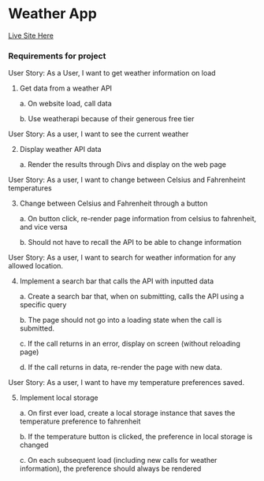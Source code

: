 # Weather App

[Live Site Here](https://aishyuu.github.io/weather-app-v2/)

### Requirements for project
User Story: As a User, I want to get weather information on load

1. Get data from a weather API
    
    a. On website load, call data
    
    b. Use weatherapi because of their generous free tier
    
    
User Story: As a user, I want to see the current weather

2. Display weather API data

    a. Render the results through Divs and display on the web page
    
User Story: As a user, I want to change between Celsius and Fahrenheint temperatures

3. Change between Celsius and Fahrenheit through a button
    
    a. On button click, re-render page information from celsius to fahrenheit, and vice versa
    
    b. Should not have to recall the API to be able to change information

User Story: As a user, I want to search for weather information for any allowed location.

4. Implement a search bar that calls the API with inputted data
    
    a. Create a search bar that, when on submitting, calls the API using a specific query
    
    b. The page should not go into a loading state when the call is submitted.
    
    c. If the call returns in an error, display on screen (without reloading page)
    
    d. If the call returns in data, re-render the page with new data.
    

User Story: As a user, I want to have my temperature preferences saved.

5. Implement local storage

    a. On first ever load, create a local storage instance that saves the temperature preference to fahrenheit
    
    b. If the temperature button is clicked, the preference in local storage is changed
    
    c. On each subsequent load (including new calls for weather information), the preference should always be rendered